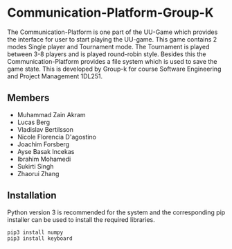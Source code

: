 # Communication-Platform-Group-K

The Communication-Platform is one part of the UU-Game which provides the interface for user to start playing the UU-game. This game contains 2 modes Single player and Tournament mode. The Tournament is played between 3-8 players and is played round-robin style.
Besides this the Communication-Platform provides a file system which is used to save the game state.
This is developed by Group-k for course Software Engineering and Project Management 1DL251.

## Members

* Muhammad Zain Akram   
* Lucas Berg
* Vladislav Bertilsson
* Nicole Florencia D'agostino 
* Joachim Forsberg
* Ayse Basak Incekas
* Ibrahim Mohamedi
* Sukirti Singh
* Zhaorui Zhang

## Installation

Python version 3 is recommended for the system and the corresponding pip installer can be used to install the required libraries. 

```bash
pip3 install numpy
pip3 install keyboard
```
